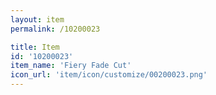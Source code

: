 ```yaml
---
layout: item
permalink: /10200023

title: Item
id: '10200023'
item_name: 'Fiery Fade Cut'
icon_url: 'item/icon/customize/00200023.png'
---
```

